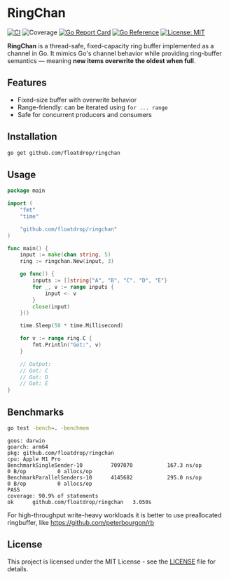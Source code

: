 # RingChan

[![CI](https://github.com/floatdrop/ringchan/actions/workflows/ci.yaml/badge.svg)](https://github.com/floatdrop/ringchan/actions/workflows/ci.yaml)
![Coverage](https://img.shields.io/badge/Coverage-90.9%25-brightgreen)
[![Go Report Card](https://goreportcard.com/badge/github.com/floatdrop/ringchan)](https://goreportcard.com/report/github.com/floatdrop/ringchan)
[![Go Reference](https://pkg.go.dev/badge/github.com/floatdrop/ringchan.svg)](https://pkg.go.dev/github.com/floatdrop/ringchan)
[![License: MIT](https://img.shields.io/badge/License-MIT-yellow.svg)](https://opensource.org/licenses/MIT)

**RingChan** is a thread-safe, fixed-capacity ring buffer implemented as a channel in Go. It mimics Go's channel behavior while providing ring-buffer semantics — meaning **new items overwrite the oldest when full**.

## Features

- Fixed-size buffer with overwrite behavior
- Range-friendly: can be iterated using `for ... range`
- Safe for concurrent producers and consumers

## Installation

```bash
go get github.com/floatdrop/ringchan
```

## Usage

```go
package main

import (
	"fmt"
	"time"

	"github.com/floatdrop/ringchan"
)

func main() {
	input := make(chan string, 5)
	ring := ringchan.New(input, 3)

	go func() {
		inputs := []string{"A", "B", "C", "D", "E"}
		for _, v := range inputs {
			input <- v
		}
		close(input)
	}()

	time.Sleep(50 * time.Millisecond)

	for v := range ring.C {
		fmt.Println("Got:", v)
	}

	// Output:
	// Got: C
	// Got: D
	// Got: E
}
```

## Benchmarks

```bash
go test -bench=. -benchmem
```

```
goos: darwin
goarch: arm64
pkg: github.com/floatdrop/ringchan
cpu: Apple M1 Pro
BenchmarkSingleSender-10       	 7097070	       167.3 ns/op	       0 B/op	       0 allocs/op
BenchmarkParallelSenders-10    	 4145682	       295.0 ns/op	       0 B/op	       0 allocs/op
PASS
coverage: 90.9% of statements
ok  	github.com/floatdrop/ringchan	3.050s
```

For high-throughput write-heavy workloads it is better to use preallocated ringbuffer, like https://github.com/peterbourgon/rb

## License

This project is licensed under the MIT License - see the [LICENSE](LICENSE) file for details.
